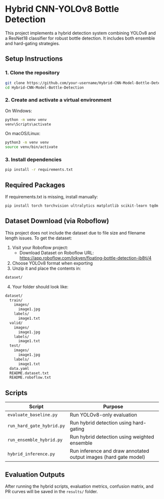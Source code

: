 # Hybrid CNN-YOLOv8 Bottle Detection

This project implements a hybrid detection system combining YOLOv8 and a ResNet18 classifier for robust bottle detection. It includes both ensemble and hard-gating strategies.

## Setup Instructions

### 1. Clone the repository
```bash
git clone https://github.com/your-username/Hybrid-CNN-Model-Bottle-Detection.git
cd Hybrid-CNN-Model-Bottle-Detection
```

### 2. Create and activate a virtual environment
On Windows:
```bash
python -m venv venv
venv\Scripts\activate
```
On macOS/Linux:
```bash
python3 -m venv venv
source venv/bin/activate
```

### 3. Install dependencies
```bash
pip install -r requirements.txt
```

## Required Packages
If requirements.txt is missing, install manually:
```bash
pip install torch torchvision ultralytics matplotlib scikit-learn tqdm opencv-python pillow
```

## Dataset Download (via Roboflow)
This project does not include the dataset due to file size and filename length issues.
To get the dataset:
1. Visit your Roboflow project:
   - Download Dataset on Roboflow URL: https://app.roboflow.com/lokyen/floating-bottle-detection-ib8tj/4
2. Choose YOLOv8 format when exporting
3. Unzip it and place the contents in:
```bash
dataset/
```
4. Your folder should look like:
```bash
dataset/
  train/
    images/
      image1.jpg
    labels/
      image1.txt
  valid/
    images/
      image1.jpg
    labels/
      image1.txt
  test/
    images/
      image1.jpg
    labels/
      image1.txt
  data.yaml
  README.dataset.txt
  README.roboflow.txt
```

## Scripts
| Script                     | Purpose                                           |
|---------------------------|---------------------------------------------------|
| `evaluate_baseline.py`    | Run YOLOv8-only evaluation                        |
| `run_hard_gate_hybrid.py` | Run hybrid detection using hard-gating            |
| `run_ensemble_hybrid.py`  | Run hybrid detection using weighted ensemble      |
| `hybrid_inference.py`     | Run inference and draw annotated output images (hard gate model)    |

## Evaluation Outputs
After running the hybrid scripts, evaluation metrics, confusion matrix, and PR curves will be saved in the ```results/``` folder.

